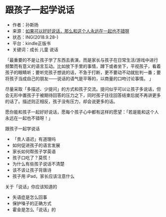 # 跟孩子一起学说话

[time]:<20180928>
* 作者：孙斯扬
* 来源：[如果可以好好说话，那么和这个人永远在一起也不错呀](https://zhuanlan.zhihu.com/p/20382676)
* 状态：ING(2018.9.28-)
* 平台：kindle正版书
* 关键词：成长 儿童 说话

「最重要的不是让孩子学了东西去表演，而是家长与孩子在日常生活/游戏中进行频繁而有意义的语言互动。比如放下手里的事情，蹲下或者坐下，平视孩子，看着孩子的眼睛听；要听完孩子想说的话，不急于打断，更不要动不动就批判一番；要将孩子当成自己的朋友——说话的语气是平等的，以商量的口吻讨论事情。 」

尽量采取「多描述、少提问」的方式和孩子交流。提问似乎可以让孩子多说话，但会无形中置孩子于被期待回答的压力之下，同时孩子往往回答结束后就不再讲更多的话了。描述则正相反，孩子没有压力，却会说更多的话。

愿你能和孩子一起好好说话，愿每个孩子心中都有这样的愿望：「若是能和这个人永远在一起也不错呀！」

跟孩子一起学说话
- 「贵人语迟」有道理吗 
- 如何促进孩子的语言发展 
- 家长如何帮孩子学英语 
- 孩子口吃了？莫慌！ 
- 为什么有些孩子说话不清楚 
- 该不该让孩子背唐诗 
- 孩子用 iPad，家长应该注意什么

关于「说话」你应该知道的
- 失语症是怎么回事 
- 保护嗓子的正确方式 
- 霍金是怎么「说话」的

